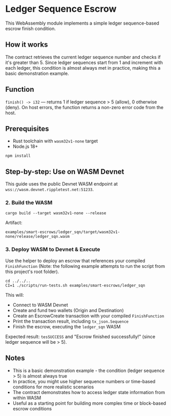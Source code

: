 # Ledger Sequence Escrow

This WebAssembly module implements a simple ledger sequence-based escrow finish condition.

## How it works

The contract retrieves the current ledger sequence number and checks if it's greater than 5. Since ledger sequences start from 1 and increment with each ledger, this condition is almost always met in practice, making this a basic demonstration example.

## Function

`finish() -> i32` — returns 1 if ledger sequence > 5 (allow), 0 otherwise (deny). On host errors, the function returns a non-zero error code from the host.

## Prerequisites

- Rust toolchain with `wasm32v1-none` target
- Node.js 18+

```shell
npm install
```

## Step-by-step: Use on WASM Devnet

This guide uses the public Devnet WASM endpoint at `wss://wasm.devnet.rippletest.net:51233`.

### 2. Build the WASM

```shell
cargo build --target wasm32v1-none --release
```

Artifact:

```
examples/smart-escrows/ledger_sqn/target/wasm32v1-none/release/ledger_sqn.wasm
```

### 3. Deploy WASM to Devnet & Execute

Use the helper to deploy an escrow that references your compiled `FinishFunction` (Note: the following example attempts to run the script from this project's root folder).

```shell
cd ../../..
CI=1 ./scripts/run-tests.sh examples/smart-escrows/ledger_sqn
```

This will:

- Connect to WASM Devnet
- Create and fund two wallets (Origin and Destination)
- Create an EscrowCreate transaction with your compiled `FinishFunction`
- Print the transaction result, including `tx_json.Sequence`
- Finish the escrow, executing the `ledger_sqn` WASM

Expected result: `tesSUCCESS` and "Escrow finished successfully!" (since ledger sequence will be > 5).

## Notes

- This is a basic demonstration example - the condition (ledger sequence > 5) is almost always true
- In practice, you might use higher sequence numbers or time-based conditions for more realistic scenarios
- The contract demonstrates how to access ledger state information from within WASM
- Useful as a starting point for building more complex time or block-based escrow conditions

